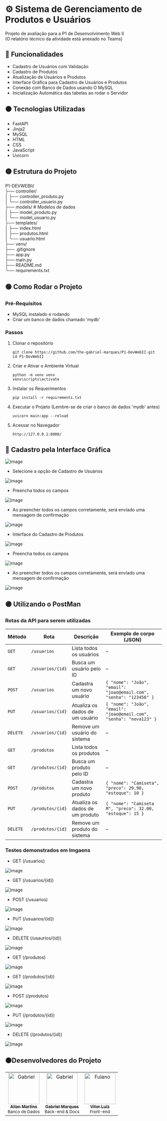 # ⚙️ Sistema de Gerenciamento de Produtos e Usuários
Projeto de avaliação para a P1 de Desenvolvimento Web II <br>
(O relatório técnico da atividade está anexado no Teams)

## 🔴 Funcionalidades
- Cadastro de Usuários com Validação
- Cadastro de Produtos
- Atualização de Usuários e Produtos
- Interface Gráfica para Cadastro de Usuários e Produtos
- Conexão com Banco de Dados usando O MySQL
- Inicialização Automática das tabelas ao rodar o Servidor

## 🟠 Tecnologias Utilizadas
- FastAPI
- Jinja2
- MySQL
- HTML
- CSS
- JavaScript
- Uvicorn

## 🟡 Estrutura do Projeto
P1-DEVWEBII/ <br>
├── controller/ <br>
│ ├── controller_produto.py  <br>
│ └── controller_usuario.py  <br>
├── models/ # Modelos de dados <br>
│ ├── model_produto.py  <br> 
│ └── model_usuario.py <br>
├── templates/  <br> 
│ ├── index.html  <br>
│ ├── produtos.html <br> 
│ └── usuario.html <br>
├── venv/ <br>
├── .gitignore  <br>
├── app.py <br> 
├── main.py <br>
├── README.md <br>
└── requirements.txt

## 🟢 Como Rodar o Projeto

### Pré-Requisitos
- MySQL instalado e rodando
- Criar um banco de dados chamado 'mydb'

### Passos

1. Clonar o repositório

   ```
   git clone https://github.com/the-gabriel-marques/P1-DevWebII.git
   cd P1-DevWebII

2. Criar e Ativar o Ambiente Virtual

   ```
   python -m venv venv
   venv\scripts\activate

3. Instalar os Requerimentos

   ```
   pip install -r requirements.txt

4. Executar o Projeto (Lembre-se de criar o banco de dados 'mydb' antes)

   ```
   uvicorn main:app --reload

5. Acessar no Navegador

   ```
   http://127.0.0.1:8000/

## 🔵 Cadastro pela Interface Gráfica

![image](https://github.com/user-attachments/assets/88d4157f-732c-41f7-ab52-6983a922b4ae)

- Selecione a opção de Cadastro de Usuários

![image](https://github.com/user-attachments/assets/c21608ff-86a7-45c0-a5bd-5bfc211d8fc7)

- Preencha todos os campos

![image](https://github.com/user-attachments/assets/d9c4a6b7-cd83-4738-a240-77400ab3da0a)

- Ao preencher todos os campos corretamente, será enviado uma mensagem de confirmação

![image](https://github.com/user-attachments/assets/3c6f3554-50d9-4234-b5a8-5535764ba26d)

- Interface do Cadastro de Produtos

![image](https://github.com/user-attachments/assets/bddb7efc-24e4-45d8-93d1-2d57b39bb14b)

- Preencha todos os campos

![image](https://github.com/user-attachments/assets/9b7bedf8-d809-45fa-a252-a6a1c1c98c6a)

- Ao preencher todos os campos corretamente, será enviado uma mensagem de confirmação

![image](https://github.com/user-attachments/assets/a6e8de4f-eb63-4512-992f-f8d38bc71bea)

## 🟣 Utilizando o PostMan

### Rotas da API para serem utilizadas

| Método | Rota              | Descrição                        | Exemplo de corpo (JSON)        |
|--------|-------------------|----------------------------------|--------------------------------|
| `GET`  | `/usuarios`       | Lista todos os usuários          | –                              |
| `GET`  | `/usuarios/{id}`  | Busca um usuário pelo ID         | –                              |
| `POST` | `/usuarios`       | Cadastra um novo usuário         | `{ "nome": "João", "email": "joao@email.com", "senha": "123456" }` |
| `PUT`  | `/usuarios/{id}`  | Atualiza os dados de um usuário  | `{ "nome": "João", "email": "joao@email.com", "senha": "nova123" }` |
| `DELETE` | `/usuarios/{id}` | Remove um usuário do sistema     | –                              |
| `GET`  | `/produtos`       | Lista todos os produtos          | –                              |
| `GET`  | `/produtos/{id}`  | Busca um produto pelo ID         | –                              |
| `POST` | `/produtos`       | Cadastra um novo produto         | `{ "nome": "Camiseta", "preco": 29.90, "estoque": 10 }` |
| `PUT`  | `/produtos/{id}`  | Atualiza os dados de um produto  | `{ "nome": "Camiseta M", "preco": 32.00, "estoque": 15 }` |
| `DELETE` | `/produtos/{id}` | Remove um produto do sistema     | –                              |

### Testes demonstrados em Imgaens

- GET (/usuarios)

![image](https://github.com/user-attachments/assets/b66ac9e5-bafc-4c26-a297-ef3968ae920e)

- GET (/usuarios/{id})

![image](https://github.com/user-attachments/assets/40bf71e5-d76b-4702-9571-611fb03c4a65)

- POST (/usuarios)

![image](https://github.com/user-attachments/assets/c09a9678-d267-4050-be01-5848bd8e8cdb)

- PUT (/usuarios/{id})

![image](https://github.com/user-attachments/assets/bbf187a1-9cbe-4c8e-b726-f52c58610db1)

- DELETE (/usaurios/{id})

![image](https://github.com/user-attachments/assets/9fd6e085-6382-49dd-8c65-e6c2bcec757f)

- GET (/produtos)

![image](https://github.com/user-attachments/assets/a028198c-b4e8-4940-bb32-e12c6db70e52)

- GET (/produtos/{id})

![image](https://github.com/user-attachments/assets/91ce060c-2adf-497a-afd4-7975a4911642)

- POST (/produtos)

![image](https://github.com/user-attachments/assets/993508a1-bb27-481b-872c-2d0df535d964)

- PUT (/produtos/{id})

![image](https://github.com/user-attachments/assets/3dcb7696-c044-400f-9a40-7bae107903e0)

- DELETE (/produtos/{id})

![image](https://github.com/user-attachments/assets/6fc3b0e7-cc5a-4a30-87f2-5c1b485b519e)

## 🟤Desenvolvedores do Projeto

<table>
  <tr>
      <td align="center">
      <a href="https://github.com/allanmsilva23">
        <img src="https://github.com/allanmsilva23.png" width="100px;" alt="Gabriel"/><br />
        <sub><b>Allan Martins</b></sub>
      </a>
      <br />
      <small>Banco de Dados</small>
    </td>
    <td align="center">
      <a href="https://github.com/the-gabriel-marques">
        <img src="https://github.com/the-gabriel-marques.png" width="100px;" alt="Gabriel"/><br />
        <sub><b>Gabriel Marques</b></sub>
      </a>
      <br />
      <small>Back-end & Docs</small>
    </td>
    <td align="center">
      <a href="https://github.com/VitorVraal">
        <img src="https://github.com/VitorVraal.png" width="100px;" alt="Fulano"/><br />
        <sub><b>Vitor Luiz</b></sub>
      </a>
      <br />
      <small>Front-end</small>
    </td>
  </tr>
</table>
